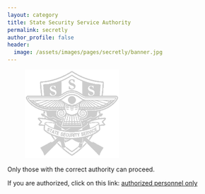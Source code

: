 ```yaml
---
layout: category
title: State Security Service Authority
permalink: secretly
author_profile: false
header:
  image: /assets/images/pages/secretly/banner.jpg
---
```


<figure>
    <img src="/assets/images/pages/secretly/secretly.png" style="width:50%; margin:auto">
</figure>

Only those with the correct authority can proceed.

If you are authorized, click on this link:
[authorized personnel only](http://lazerpaw:8000/special)
